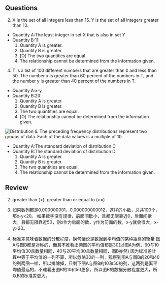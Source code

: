 ## Questions
2. X is the set of all integers less than 15. Y is the set of all integers greater than 10.
- Quantity A:The least integer in set X that is also in set Y
- Quantity B:11
	1. Quantity A is greater.
	1. Quantity B is greater.
	1. [O] The two quantities are equal.
	1. The relationship cannot be determined from the information given.

4. T is a list of 100 different numbers that are greater than 0 and less than 50. The number x is greater than 60 percent of the numbers in T, and the number y is greater than 40 percent of the numbers in T.
- Quantity A:x-y
- Quantity B:20
	1. Quantity A is greater.
	1. Quantity B is greater.
	1. The two quantities are equal.
	1. [O] The relationship cannot be determined from the information given.

![Distribution](https://img.kmf.com/kaomanfen/img/gre/PP2PPPlus/72632-6.png)
6. The preceding frequency distributions represent two groups of data. Each of the data values is a multiple of 10.
- Quantity A:The standard deviation of distribution C
- Quantity B:The standard deviation of distribution D
	1. Quantity A is greater.
	1. Quantity B is greater.
	1. The two quantities are equal.
	1. The relationship cannot be determined from the information given.

## Review
2. greater than (>), greater than or equal to (>=)

4. 如果数列都是0.000000001，0.000000000012，这样的小数，总共100个，那x-y<20。 如果数字没有规律，前面间歇小，且都无限靠近0，后面间歇大，且都无限靠近50，则x作为后面的数，y作为前面的数，x-y就会很大，x-y>20。

6. 标准差意味着数据的分散程度，换句话说是数据到平均值的某种距离的衡量
图A与图B都是对称的，而且不难看出两图的平均值都是30(以图A为例，60与10平均值30且数量相同，40与20平均30且数量相同，图B亦然)
因为标准差计算中等于平均值的一列不算，所以忽略30的一列，观察到图A与图B的20和40的列两图一样，所以排除掉，只剩下图A与图B的10和50的列，这两列是离平均值最远的，不难看出图B的10和50更多，所以图B的数据分散程度更大，所以B的标准差更大。
